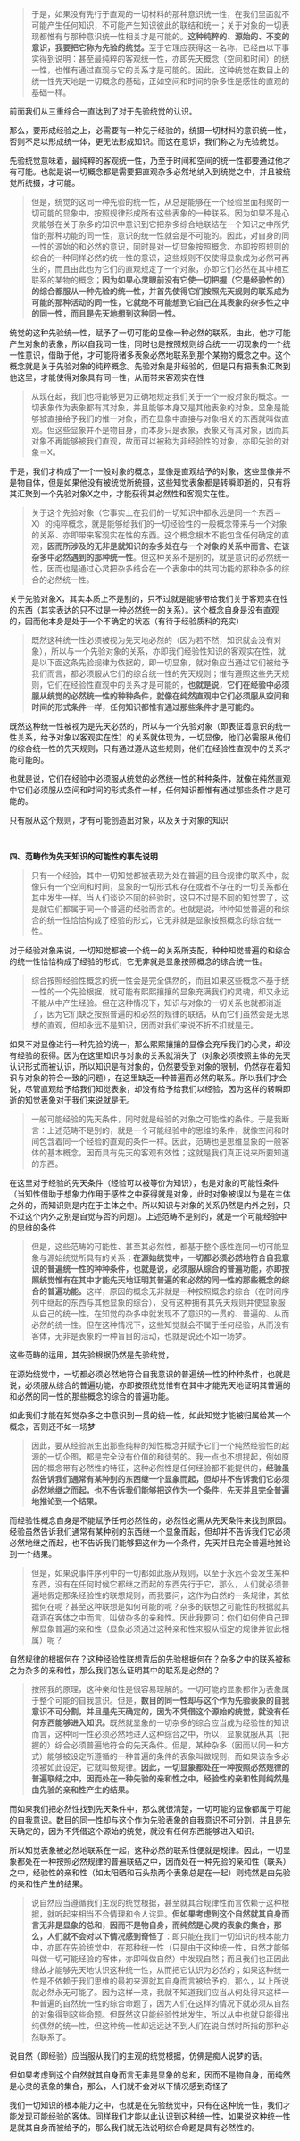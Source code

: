 <blockquote data-pid="H-yM3d0s">于是，如果没有先行于直观的一切材料的那种意识统一性，在我们里面就不可能产生任何知识，不可能产生知识彼此的联结和统一；关于对象的一切表现都惟有与那种意识统一性相关才是可能的。<b>这种纯粹的、源始的、不变的意识，我要把它称为先验的统觉。</b>至于它理应获得这一名称，已经由以下事实得到说明：甚至最纯粹的客观统一性，亦即先天概念（空间和时间）的统一性，也惟有通过直观与它的关系才是可能的。因此，这种统觉在数目上的统一性先天地是一切概念的基础，正如空间和时间的杂多性是感性的直观的基础一样。</blockquote><p data-pid="xWRdFb5E">前面我们从三重综合一直达到了对于先验统觉的认识。</p><p data-pid="FTCpTkZg">那么，要形成经验之上，必需要有一种先于经验的，统摄一切材料的意识统一性，否则不足以形成统一体，更无法形成知识。而这在意识，我们称之为先验统觉。</p><p data-pid="NObGByvh">先验统觉意味着，最纯粹的客观统一性，乃至于时间和空间的统一性都要通过他才有可能。也就是说一切概念都是需要把直观杂多必然地纳入到统觉之中，并且被统觉所统摄，才可能。</p><blockquote data-pid="wsLuBtrz">但是，统觉的这同一种先验的统一性，从总是能够在一个经验里面相聚的一切可能的显象中，按照规律形成所有这些表象的一种联系。因为如果不是心灵能够在关于杂多的知识中意识到它把杂多综合地联结在一个知识之中所凭借的那种功能的同一性，意识的统一性就会是不可能的。因此，对自身的同一性的源始的和必然的意识，同时是对一切显象按照概念、亦即按照规则的综合的一种同样必然的统一性的意识，这些规则不仅使得显象成为必然可再生的，而且由此也为它们的直观规定了一个对象，亦即它们必然在其中相互联系的某物的概念；<b>因为如果心灵眼前没有它使一切把握（它是经验性的）的综合都服从一种先验的统一性，并首先使得它们按照先天规则的联系成为可能的那种活动的同一性，它就绝不可能想到它自己在其表象的杂多性之中的同一性，而且是先天地想到这种同一性。</b></blockquote><p data-pid="xZqQ24LM">统觉的这种先验统一性，赋予了一切可能的显像一种必然的联系。由此，他才可能产生对象的表象，所以自我同一性，同时也是按照规则综合统一一切现象的一个统一性意识，借助于他，才可能将诸多表象必然地联系到那个某物的概念之中。这个概念就是关于先验对象的纯粹概念。先验对象是非经验的，但是只有把表象汇聚到他这里，才能使得对象具有同一性，从而带来客观实在性</p><blockquote data-pid="i2aIQ_LW">从现在起，我们也将能够更为正确地规定我们关于一个一般对象的概念。一切表象作为表象都有其对象，并且能够本身又是其他表象的对象。显象是能够被直接给予我们的惟一对象，而在显象中直接与对象相关的东西就叫做直观。但这些显象并不是物自身，而本身只是表象，表象又有其对象，因而其对象不再能够被我们直观，故而可以被称为非经验性的对象，亦即先验的对象＝X。</blockquote><p data-pid="xn-DSZFk">于是，我们才构成了一个一般对象的概念，显像是直观给予的对象，这些显像并不是物自体，但是如果他没有被统觉所统摄，这些知觉表象都是转瞬即逝的，只有将其汇聚到一个先验对象X之中，才能获得其必然性和客观实在性。</p><blockquote data-pid="CYepmAJD">关于这个先验对象（它事实上在我们的一切知识中都永远是同一个东西＝X）的纯粹概念，就是能够给我们的一切经验性的一般概念带来与一个对象的关系、亦即带来客观实在性的东西。这个概念根本不能包含任何确定的直观，<b>因而所涉及的无非是就知识的杂多处在与一个对象的关系中而言、在该杂多中必然遇到的那种统一性</b>。但这种关系不是别的，就是意识的必然统一性，因而也是通过心灵把杂多结合在一个表象中的共同功能的那种杂多的综合的必然统一性。</blockquote><p data-pid="gGCqYq_T">关于先验对象X，其实本质上不是别的，只不过就是能够带给我们关于客观实在性的东西（其实表达的只不过是一种必然统一的关系）。这个概念自身是没有直观的，因而他本身是处于一个不确定的状态（有待于经验质料的充实）</p><blockquote data-pid="novlzo1Z">既然这种统一性必须被视为先天地必然的（因为若不然，知识就会没有对象），所以与一个先验对象的关系，亦即我们经验性知识的客观实在性，就是以下面这条先验规律为依据的，即一切显象，就对象应当通过它们被给予我们而言，都必须服从它们的综合统一性的先天规则；惟有遵照这些先天规则，它们在经验性直观中的关系才是可能的，<b>也就是说，它们在经验中必须服从统觉的必然统一性的种种条件，就像在纯然直观中它们必须服从空间和时间的形式条件一样，任何知识都惟有通过那些条件才是可能的。</b></blockquote><p data-pid="QFIzKBwL">既然这种统一性被视为是先天必然的，所以与一个先验对象（即表征着意识的统一性关系，给予对象以客观实在性）的关系就体现为，一切显像，他们必需服从他们的综合统一性的先天规则，只有通过遵从这些规则，他们在经验性直观中的关系才能可能的。</p><p data-pid="8AYJMJgy">也就是说，它们在经验中必须服从统觉的必然统一性的种种条件，就像在纯然直观中它们必须服从空间和时间的形式条件一样，任何知识都惟有通过那些条件才是可能的。</p><p data-pid="RCF_tDeP">只有服从这个规则，才有可能创造出对象，以及关于对象的知识</p><p><br></p><p data-pid="k2dPC_A0"><b>四、范畴作为先天知识的可能性的事先说明</b></p><blockquote data-pid="E7GJlEvO">只有一个经验，其中一切知觉都被表现为处在普遍的且合规律的联系中，就像只有一个空间和时间，显象的一切形式和存在或者不存在的一切关系都在其中发生一样。当人们谈论不同的经验时，这只不过是不同的知觉罢了，这是就它们都属于同一个普遍的经验而言的。也就是说，种种知觉普遍的和综合的统一性恰恰构成了经验的形式，它无非就是显象按照概念的综合统一性。</blockquote><p data-pid="gogjxA_D">对于经验对象来说，一切知觉都被一个统一的关系所支配，种种知觉普遍的和综合的统一性恰恰构成了经验的形式，它无非就是显象按照概念的综合统一性。</p><blockquote data-pid="i82eyrwf">综合按照经验性概念的统一性会是完全偶然的，而且如果这些概念不基于统一性的一个先验根据，就可能有熙熙攘攘的显象充满我们的灵魂，却又永远不能从中产生经验。但在这种情况下，知识与对象的一切关系也就都消逝了，因为它们缺乏按照普遍的和必然的规律的联结，从而它们虽然会是无思想的直观，但却永远不是知识，因而对我们来说不折不扣就是无。</blockquote><p data-pid="HjFeFCiV">如果不对显像进行一种先验的统一，那么熙熙攘攘的显像会充斥我们的心灵，却没有经验的获得。因为在这里知识与对象的关系就消失了（对象必须按照主体的先天认识形式而被认识，所以知识是有对象的，仍然要受到对象的限制，仍然存在着知识与对象的符合一致的问题），在这里缺乏一种普遍而必然的联系。所以我们才会说，尽管直观给予给我们知觉表象，却没有给予给我们以经验，因为这样的转瞬即逝的知觉表象对于我们来说就是无。</p><blockquote data-pid="yy4-Odh9">一般可能经验的先天条件，同时就是经验的对象之可能性的条件。于是我断言：上述范畴不是别的，就是一个可能经验中的思维的条件，就像空间和时间包含着同一个经验的直观的条件一样。因此，范畴也是思维显象的一般客体的基本概念，因而具有先天的客观有效性；这就是我们真正说来所要知道的东西。</blockquote><p data-pid="qo_Y_pHl">在这里对于经验的先天条件（经验可以被等价为知识），也是对象的可能性条件（当知性借助于想象力作用于感性之中获得就是对象，此时对象被误以为是在主体之外的，而知识则是内在于主体之中。所以知识与对象的关系仍然是内外之别，只不过这个内外之别是自觉与否的问题）。上述范畴不是别的，就是一个可能经验中的思维的条件</p><blockquote data-pid="syj3_CWX">但是，这些范畴的可能性、甚至其必然性，都基于整个感性连同一切可能显象与源始统觉所具有的关系；<b>在源始统觉中，一切都必须必然地符合自我意识的普遍统一性的种种条件，也就是说，必须服从综合的普遍功能，亦即按照统觉惟有在其中才能先天地证明其普遍的和必然的同一性的那些概念的综合的普遍功能。</b>这样，原因的概念无非就是一种按照概念的综合（在时间序列中继起的东西与其他显象的综合），没有这种拥有其先天规则并使显象服从自己的统一性，在知觉的杂多中就发现不了意识的一贯的、普遍的、从而必然的统一性。但在这种情况下，这些知觉就会不属于任何经验，从而没有客体，无非是表象的一种盲目的活动，也就是说还不如一场梦。</blockquote><p data-pid="3y5ShBSq">这些范畴的运用，其先验根据仍然是先验统觉，</p><p data-pid="gOoE8UzS">在源始统觉中，一切都必须必然地符合自我意识的普遍统一性的种种条件，也就是说，必须服从综合的普遍功能，亦即按照统觉惟有在其中才能先天地证明其普遍的和必然的同一性的那些概念的综合的普遍功能。</p><p data-pid="3CB1on8V">如此我们才能在知觉杂多之中意识到一贯的统一性，如此知觉才能被归属给某一个概念，否则还不如一场梦</p><blockquote data-pid="9UmYCQgT">因此，要从经验派生出那些纯粹的知性概念并赋予它们一个纯然经验性的起源的一切企图，都是完全没有价值的和徒劳的。我一点也不想提起，例如原因的概念带有必然性的特征，这种必然性是任何经验都不能提供的，<b>经验虽然告诉我们通常有某种别的东西继一个显象而起，但却并不告诉我们它必须必然地继之而起，也不告诉我们能够把这作为一个条件，先天并且完全普遍地推论到一个结果。</b></blockquote><p data-pid="3n6I-fPw">而经验性概念自身是不能赋予任何必然性的，必然性必需从先天条件来找到原因。经验虽然告诉我们通常有某种别的东西继一个显象而起，但却并不告诉我们它必须必然地继之而起，也不告诉我们能够把这作为一个条件，先天并且完全普遍地推论到一个结果。</p><blockquote data-pid="5uPSKVBK">但是，如果说事件序列中的一切都如此服从规则，以至于永远不会发生某种东西，没有在任何时候它都继之而起的东西先行于它，那么，人们就必须普遍地假定那条经验性的联想规则，而我要问，这作为自然的一条规律，其依据何在呢？甚至这种联想是如何可能的呢？杂多的联想之可能性的根据就其蕴涵在客体之中而言，叫做杂多的亲和性。因此我要问：你们如何使自己理解显象普遍的亲和性（显象必须通过这种亲和性来服从恒定的规律并彼此相属）呢？</blockquote><p data-pid="8vgva2ZO">自然规律的根据何在？这种经验性联想背后的先验根据何在？杂多之中的联系被称之为杂多的亲和性，那么我们怎么证明其中的联系是必然的？</p><blockquote data-pid="UYGoc-NT">按照我的原理，这种亲和性是很容易理解的。一切可能的显象都作为表象属于整个可能的自我意识。但是，<b>数目的同一性却与这个作为先验表象的自我意识不可分割，并且是先天确定的，因为不凭借这个源始的统觉，就没有任何东西能够进入知识。</b>既然就显象的一切杂多的综合应当成为经验性的知识而言，这种同一性必须必然地进入这种综合之中，所以，显象就服从其（把握的）综合必须普遍地符合的先天条件。但是，某种杂多（因而以同一种方式）能够被设定所遵循的一种普遍的条件的表象叫做规则，而如果该杂多必须被如此设定，它就叫做规律。<b>因此，一切显象都处在一种按照必然规律的普遍联结之中，因而处在一种先验的亲和性之中，经验性的亲和性则纯然是由先验的亲和性产生的结果。</b></blockquote><p data-pid="DvCSEhWR">而如果我们把必然性找到先天条件中，那么就很清楚，一切可能的显像都属于可能的自我意识。数目的同一性却与这个作为先验表象的自我意识不可分割，并且是先天确定的，因为不凭借这个源始的统觉，就没有任何东西能够进入知识。</p><p data-pid="j0OC4Ds2">所以知觉表象被必然地联系在一起，这种必然的联系性便就是规律。因此，一切显象都处在一种按照必然规律的普遍联结之中，因而处在一种先验的亲和性（联系）之中，经验性的亲和性（如太阳晒和石头热两个表象总是在一起）则纯然是由先验的亲和性产生的结果。</p><blockquote data-pid="vDqLiObX">说自然应当遵循我们主观的统觉根据，甚至就其合规律性而言依赖于这种根据，就听起来相当不合情理和令人诧异。<b>但如果考虑到这个自然就其自身而言无非是显象的总和，因而不是物自身，而纯然是心灵的表象的集合，那么，人们就不会对以下情况感到奇怪了</b>：即只能在我们一切知识的根本能力中，亦即在先验统觉中，在那种统一性（只是由于这种统一性，自然才能够叫做一切可能经验的客体，亦即叫做自然）中发现自然；而且我们也正因此缘故才能够先天地认识这种统一性，从而把它认识为必然的；如果这种统一性是不依赖于我们思维的最初来源就其自身而言被给予的，那么，以上所说就必然永无可能了。因为这样一来，我就不知道我们应当从何处得来这样一种普遍的自然统一性的综合命题了，因为人们在这样的情况下就必须从自然的对象得到这些命题。但既然这只能经验性地发生，所以从中也就只能得出纯偶然的统一性，但这种统一性却远远达不到人们在说自然时所指的那种必然联系了。</blockquote><p data-pid="Sn91OXEI">说自然（即经验）应当服从我们的主观的统觉根据，仿佛是痴人说梦的话。</p><p data-pid="2yY6JhSP">但如果考虑到这个自然就其自身而言无非是显象的总和，因而不是物自身，而纯然是心灵的表象的集合，那么，人们就不会对以下情况感到奇怪了</p><p data-pid="e4hy9BDM">我们一切知识的根本能力之中，也就是在先验统觉中，只有在这种统一性，我们才能发现可能经验的客体。同样我们才能以此认识到这种统一性，如果说这种统一性是就其自身而被给予的，那么我们就无法说明综合命题是具有必然性的。</p><p></p>